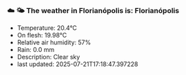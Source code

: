 ### ☁️ 🌤️  The weather in Florianópolis is: Florianópolis

- Temperature: 20.4°C
- On flesh: 19.98°C
- Relative air humidity: 57%
- Rain: 0.0 mm
- Description: Clear sky
- last updated: 2025-07-21T17:18:47.397228
